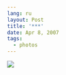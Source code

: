 ```yaml
---
lang: ru
layout: Post
title: '***'
date: Apr 8, 2007
tags:
  - photos
---
```


![](photo://Sapegin_Artem_20D_2007-04-07_292-9238)
